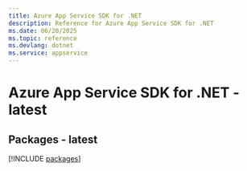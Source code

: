 ```yaml
---
title: Azure App Service SDK for .NET
description: Reference for Azure App Service SDK for .NET
ms.date: 06/20/2025
ms.topic: reference
ms.devlang: dotnet
ms.service: appservice
---
```

# Azure App Service SDK for .NET - latest
## Packages - latest
[!INCLUDE [packages](app-service-index.md)]